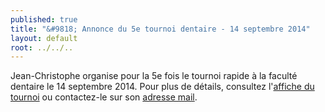 ```yaml
---
published: true
title: "&#9818; Annonce du 5e tournoi dentaire - 14 septembre 2014"
layout: default
root: ../../..
---
```


Jean-Christophe organise pour la 5e fois le tournoi rapide à la faculté dentaire le 14 septembre 2014. Pour plus de détails, consultez l'[affiche du tournoi](http://echiquier-villeneuve-tolosane.github.io/documents/annonce_tournoi_2014.pdf "Affiche tournoi dentaire") ou contactez-le sur son [adresse mail](mailto:jclaffont2003@yahoo.fr).